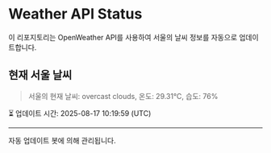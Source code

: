 
# Weather API Status

이 리포지토리는 OpenWeather API를 사용하여 서울의 날씨 정보를 자동으로 업데이트합니다.

## 현재 서울 날씨
> 서울의 현재 날씨: overcast clouds, 온도: 29.31°C, 습도: 76%

⏳ 업데이트 시간: 2025-08-17 10:19:59 (UTC)

---
자동 업데이트 봇에 의해 관리됩니다.

